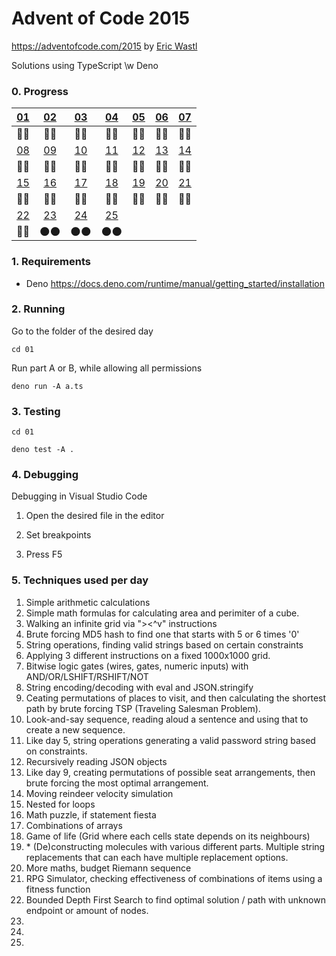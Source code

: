 # Advent of Code 2015

https://adventofcode.com/2015 by [Eric Wastl](http://was.tl/)

Solutions using TypeScript \w Deno

### 0. Progress

| [01](https://adventofcode.com/2015/day/1)  | [02](https://adventofcode.com/2015/day/2)  | [03](https://adventofcode.com/2015/day/3)  | [04](https://adventofcode.com/2015/day/4)  | [05](https://adventofcode.com/2015/day/5)  | [06](https://adventofcode.com/2015/day/6)  | [07](https://adventofcode.com/2015/day/7)  |
| :----------------------------------------: | :----------------------------------------: | :----------------------------------------: | :----------------------------------------: | :----------------------------------------: | :----------------------------------------: | :----------------------------------------: |
|                    💫️💫️                    |                    💫️💫️                    |                    💫️💫️                    |                    💫️💫️                    |                    💫️💫️                    |                    💫️💫️                    |                    💫️💫️                    |
| [08](https://adventofcode.com/2015/day/8)  | [09](https://adventofcode.com/2015/day/9)  | [10](https://adventofcode.com/2015/day/10) | [11](https://adventofcode.com/2015/day/11) | [12](https://adventofcode.com/2015/day/12) | [13](https://adventofcode.com/2015/day/13) | [14](https://adventofcode.com/2015/day/14) |
|                    💫️💫️                    |                    💫️💫️                    |                    💫️💫️                    |                    💫️💫️                    |                    💫️💫️                    |                    💫️💫️                    |                    💫️💫️                    |
| [15](https://adventofcode.com/2015/day/15) | [16](https://adventofcode.com/2015/day/16) | [17](https://adventofcode.com/2015/day/17) | [18](https://adventofcode.com/2015/day/18) | [19](https://adventofcode.com/2015/day/19) | [20](https://adventofcode.com/2015/day/20) | [21](https://adventofcode.com/2015/day/21) |
|                    💫️💫️                    |                    💫️💫️                    |                    💫️💫️                    |                    💫️💫️                    |                    💫️💫️                    |                    💫️💫️                    |                    💫️💫️                    |
| [22](https://adventofcode.com/2015/day/22) | [23](https://adventofcode.com/2015/day/23) | [24](https://adventofcode.com/2015/day/24) | [25](https://adventofcode.com/2015/day/25) |                                            |                                            |                                            |
|                    💫️💫️                    |                    🌑️🌑️                    |                    🌑️🌑️                    |                    🌑️🌑️                    |                                            |                                            |                                            |

### 1. Requirements

- Deno https://docs.deno.com/runtime/manual/getting_started/installation

### 2. Running

Go to the folder of the desired day

`cd 01`

Run part A or B, while allowing all permissions

`deno run -A a.ts`

### 3. Testing

`cd 01`

`deno test -A .`

### 4. Debugging

Debugging in Visual Studio Code

1. Open the desired file in the editor

2. Set breakpoints

3. Press F5

### 5. Techniques used per day

1. Simple arithmetic calculations
2. Simple math formulas for calculating area and perimiter of a cube.
3. Walking an infinite grid via "><^v" instructions
4. Brute forcing MD5 hash to find one that starts with 5 or 6 times '0'
5. String operations, finding valid strings based on certain constraints
6. Applying 3 different instructions on a fixed 1000x1000 grid.
7. Bitwise logic gates (wires, gates, numeric inputs) with AND/OR/LSHIFT/RSHIFT/NOT
8. String encoding/decoding with eval and JSON.stringify
9. Ceating permutations of places to visit, and then calculating the shortest path by brute forcing TSP (Traveling Salesman Problem).
10. Look-and-say sequence, reading aloud a sentence and using that to create a new sequence.
11. Like day 5, string operations generating a valid password string based on constraints.
12. Recursively reading JSON objects
13. Like day 9, creating permutations of possible seat arrangements, then brute forcing the most optimal arrangement.
14. Moving reindeer velocity simulation
15. Nested for loops
16. Math puzzle, if statement fiesta
17. Combinations of arrays
18. Game of life (Grid where each cells state depends on its neighbours)
19. \* (De)constructing molecules with various different parts. Multiple string replacements that can each have multiple replacement options.
20. More maths, budget Riemann sequence
21. RPG Simulator, checking effectiveness of combinations of items using a fitness function
22. Bounded Depth First Search to find optimal solution / path with unknown endpoint or amount of nodes.
23.
24.
25.
